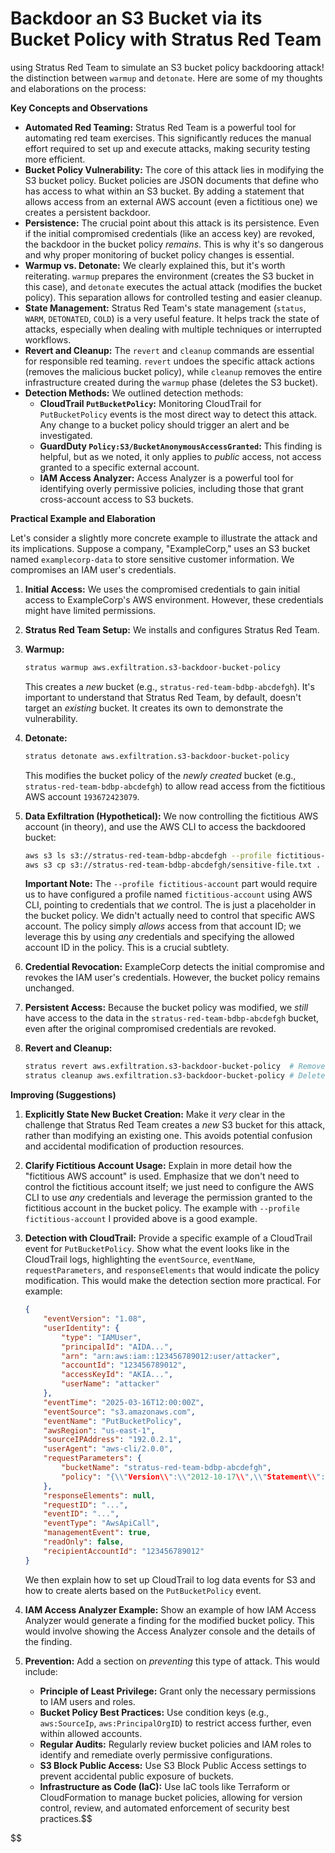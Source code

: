 # Backdoor an S3 Bucket via its Bucket Policy with Stratus Red Team

using Stratus Red Team to simulate an S3 bucket policy backdooring attack! the distinction between `warmup` and `detonate`. Here are some of my thoughts and elaborations on the process:

**Key Concepts and Observations**

*   **Automated Red Teaming:** Stratus Red Team is a powerful tool for automating red team exercises. This significantly reduces the manual effort required to set up and execute attacks, making security testing more efficient.
*   **Bucket Policy Vulnerability:** The core of this attack lies in modifying the S3 bucket policy. Bucket policies are JSON documents that define who has access to what within an S3 bucket. By adding a statement that allows access from an external AWS account (even a fictitious one) we creates a persistent backdoor.
*   **Persistence:** The crucial point about this attack is its persistence. Even if the initial compromised credentials (like an access key) are revoked, the backdoor in the bucket policy *remains*. This is why it's so dangerous and why proper monitoring of bucket policy changes is essential.
*   **Warmup vs. Detonate:**  We clearly explained this, but it's worth reiterating.  `warmup` prepares the environment (creates the S3 bucket in this case), and `detonate` executes the actual attack (modifies the bucket policy). This separation allows for controlled testing and easier cleanup.
*   **State Management:** Stratus Red Team's state management (`status`, `WARM`, `DETONATED`, `COLD`) is a very useful feature. It helps track the state of attacks, especially when dealing with multiple techniques or interrupted workflows.
*   **Revert and Cleanup:**  The `revert` and `cleanup` commands are essential for responsible red teaming. `revert` undoes the specific attack actions (removes the malicious bucket policy), while `cleanup` removes the entire infrastructure created during the `warmup` phase (deletes the S3 bucket).
*   **Detection Methods:** We outlined detection methods:
    *   **CloudTrail `PutBucketPolicy`:** Monitoring CloudTrail for `PutBucketPolicy` events is the most direct way to detect this attack. Any change to a bucket policy should trigger an alert and be investigated.
    *   **GuardDuty `Policy:S3/BucketAnonymousAccessGranted`:** This finding is helpful, but as we noted, it only applies to *public* access, not access granted to a specific external account.
    *   **IAM Access Analyzer:** Access Analyzer is a powerful tool for identifying overly permissive policies, including those that grant cross-account access to S3 buckets.

**Practical Example and Elaboration**

Let's consider a slightly more concrete example to illustrate the attack and its implications. Suppose a company, "ExampleCorp," uses an S3 bucket named `examplecorp-data` to store sensitive customer information. We compromises an IAM user's credentials.

1.  **Initial Access:** We uses the compromised credentials to gain initial access to ExampleCorp's AWS environment. However, these credentials might have limited permissions.

2.  **Stratus Red Team Setup:** We installs and configures Stratus Red Team.

3.  **Warmup:**
    ```zsh
    stratus warmup aws.exfiltration.s3-backdoor-bucket-policy
    ```
    This creates a *new* bucket (e.g., `stratus-red-team-bdbp-abcdefgh`).  It's important to understand that Stratus Red Team, by default, doesn't target an *existing* bucket. It creates its own to demonstrate the vulnerability.

4.  **Detonate:**
    ```zsh
    stratus detonate aws.exfiltration.s3-backdoor-bucket-policy
    ```
    This modifies the bucket policy of the *newly created* bucket (e.g., `stratus-red-team-bdbp-abcdefgh`) to allow read access from the fictitious AWS account `193672423079`.

5.  **Data Exfiltration (Hypothetical):**  We now controlling the fictitious AWS account (in theory), and use the AWS CLI to access the backdoored bucket:
    ```zsh
    aws s3 ls s3://stratus-red-team-bdbp-abcdefgh --profile fictitious-account
    aws s3 cp s3://stratus-red-team-bdbp-abcdefgh/sensitive-file.txt . --profile fictitious-account
    ```
    **Important Note:** The `--profile fictitious-account` part would require us to have configured a profile named `fictitious-account` using AWS CLI, pointing to credentials that *we* control. The <account ID> is just a placeholder in the bucket policy. We didn't actually need to control that specific AWS account.  The policy simply *allows* access from that account ID; we leverage this by using *any* credentials and specifying the allowed account ID in the policy. This is a crucial subtlety.

6.  **Credential Revocation:** ExampleCorp detects the initial compromise and revokes the IAM user's credentials. However, the bucket policy remains unchanged.

7.  **Persistent Access:** Because the bucket policy was modified, we *still* have access to the data in the `stratus-red-team-bdbp-abcdefgh` bucket, even after the original compromised credentials are revoked.

8.  **Revert and Cleanup:**
    ```zsh
    stratus revert aws.exfiltration.s3-backdoor-bucket-policy  # Removes the malicious policy
    stratus cleanup aws.exfiltration.s3-backdoor-bucket-policy # Deletes the bucket
    ```

**Improving (Suggestions)**

1.  **Explicitly State New Bucket Creation:** Make it *very* clear in the challenge that Stratus Red Team creates a *new* S3 bucket for this attack, rather than modifying an existing one. This avoids potential confusion and accidental modification of production resources.

2.  **Clarify Fictitious Account Usage:** Explain in more detail how the "fictitious AWS account" is used. Emphasize that we don't need to control the fictitious account itself; we just need to configure the AWS CLI to use *any* credentials and leverage the permission granted to the fictitious account in the bucket policy.  The example with `--profile fictitious-account` I provided above is a good example.

3.  **Detection with CloudTrail:** Provide a specific example of a CloudTrail event for `PutBucketPolicy`. Show what the event looks like in the CloudTrail logs, highlighting the `eventSource`, `eventName`, `requestParameters`, and `responseElements` that would indicate the policy modification. This would make the detection section more practical. For example:

    ```json
    {
        "eventVersion": "1.08",
        "userIdentity": {
            "type": "IAMUser",
            "principalId": "AIDA...",
            "arn": "arn:aws:iam::123456789012:user/attacker",
            "accountId": "123456789012",
            "accessKeyId": "AKIA...",
            "userName": "attacker"
        },
        "eventTime": "2025-03-16T12:00:00Z",
        "eventSource": "s3.amazonaws.com",
        "eventName": "PutBucketPolicy",
        "awsRegion": "us-east-1",
        "sourceIPAddress": "192.0.2.1",
        "userAgent": "aws-cli/2.0.0",
        "requestParameters": {
            "bucketName": "stratus-red-team-bdbp-abcdefgh",
            "policy": "{\\"Version\\":\\"2012-10-17\\",\\"Statement\\":[{\\"Effect\\":\\"Allow\\",\\"Principal\\":{\\"AWS\\":\\"arn:aws:iam::193672423079:root\\"},\\"Action\\":[\\"s3:GetObject\\",\\"s3:GetBucketLocation\\",\\"s3:ListBucket\\"],\\"Resource\\":[\\"arn:aws:s3:::stratus-red-team-bdbp-abcdefgh/*\\",\\"arn:aws:s3:::stratus-red-team-bdbp-abcdefgh\\"]}]}"
        },
        "responseElements": null,
        "requestID": "...",
        "eventID": "...",
        "eventType": "AwsApiCall",
        "managementEvent": true,
        "readOnly": false,
        "recipientAccountId": "123456789012"
    }
    ```

    We then explain how to set up CloudTrail to log data events for S3 and how to create alerts based on the `PutBucketPolicy` event.

4.  **IAM Access Analyzer Example:**  Show an example of how IAM Access Analyzer would generate a finding for the modified bucket policy. This would involve showing the Access Analyzer console and the details of the finding.

5.  **Prevention:** Add a section on *preventing* this type of attack. This would include:

    *   **Principle of Least Privilege:** Grant only the necessary permissions to IAM users and roles.
    *   **Bucket Policy Best Practices:**  Use condition keys (e.g., `aws:SourceIp`, `aws:PrincipalOrgID`) to restrict access further, even within allowed accounts.
    *   **Regular Audits:** Regularly review bucket policies and IAM roles to identify and remediate overly permissive configurations.
    *   **S3 Block Public Access:** Use S3 Block Public Access settings to prevent accidental public exposure of buckets.
    *   **Infrastructure as Code (IaC):** Use IaC tools like Terraform or CloudFormation to manage bucket policies, allowing for version control, review, and automated enforcement of security best practices.$$

$$
